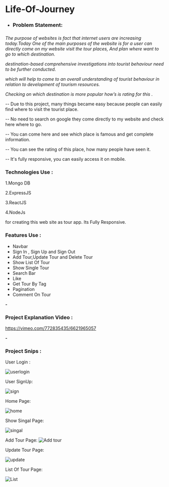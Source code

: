 ﻿# Life-Of-Journey

- <b><h3>Problem Statement:<h3></b>

<em> The purpose of websites is fact that internet users are increasing today.Today One of the main purposes of the website is for a user can directly come on my website visit the tour places, And plan where want to go to which destination.</em>

<em> destination-based comprehensive investigations into tourist behaviour need to be further conducted. </em>

<em> which will help to come to an overall understanding of tourist behaviour in relation to development of tourism resources. </em>

  <em> Checking on which destination is more popular how’s is rating for this . </em>
  
  -- Due to this project, many things became easy because people can easily find where to visit the tourist place.

-- No need to search on google they come directly to my website and check here where to go.

-- You can come here and see which place is famous and get complete information.

-- You can see the rating of this place, how many people have seen it.

-- It's fully responsive, you can easily access it on mobile.
  
<h3>Technologies Use :</h3>

1.Mongo DB

2.ExpressJS

3.ReactJS

4.NodeJs

for creating this web site as tour app. Its Fully Responsive.

<h3>Features Use :</h3>

- Navbar
- Sign In , Sign Up and Sign Out
- Add Tour,Update Tour and Delete Tour
- Show List Of Tour
- Show Single Tour
- Search Bar
- Like
- Get Tour By Tag
- Pagination
- Comment On Tour

<b>- <h3>Project Explanation Video :</h3></b>
https://vimeo.com/772835435/6621965057

<b>- <h3>Project Snips :</h3> </b>

User Login :

![userlogin](https://user-images.githubusercontent.com/64421386/202887049-8cce2605-075c-4300-836c-9e65ec10836c.PNG)

User SignUp:

![sign](https://user-images.githubusercontent.com/64421386/202887169-d7c8cad1-6716-42ff-bba2-283cf384c1aa.PNG)

Home Page:

![home](https://user-images.githubusercontent.com/64421386/202887184-50acf1b4-9353-4c99-9fa5-59986bbf6cef.PNG)

Show Singal Page:

![singal](https://user-images.githubusercontent.com/64421386/202887195-05b25908-5c55-446b-9a1a-88c5c32d1a72.PNG)

Add Tour Page:
![Add tour](https://user-images.githubusercontent.com/64421386/202887202-cb932acd-771e-4bc6-8129-331dac7f0e80.PNG)

Update Tour Page:

![update](https://user-images.githubusercontent.com/64421386/202887213-e04439d7-4e0f-41bd-b6eb-702893ce2959.PNG)

List Of Tour Page:

![List](https://user-images.githubusercontent.com/64421386/202887233-717e500b-035a-489e-ba2d-e30ecccd83b6.PNG)

